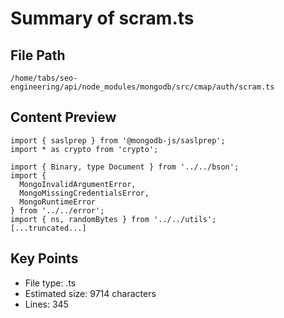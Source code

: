 # Summary of scram.ts
  
## File Path
`/home/tabs/seo-engineering/api/node_modules/mongodb/src/cmap/auth/scram.ts`

## Content Preview
```
import { saslprep } from '@mongodb-js/saslprep';
import * as crypto from 'crypto';

import { Binary, type Document } from '../../bson';
import {
  MongoInvalidArgumentError,
  MongoMissingCredentialsError,
  MongoRuntimeError
} from '../../error';
import { ns, randomBytes } from '../../utils';
[...truncated...]
```

## Key Points
- File type: .ts
- Estimated size: 9714 characters
- Lines: 345
